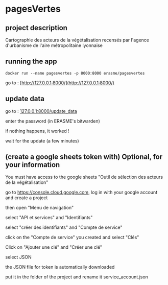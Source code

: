 
# pagesVertes

## project description

Cartographie des acteurs de la végétalisation recensés par l'agence d'urbanisme de l'aire métropolitaine lyonnaise

## running the app

`docker run --name pagesvertes -p 8000:8000 erasme/pagesvertes`



go to : [http://127.0.0.1:8000/](http://127.0.0.1:8000/)

## update data

go to : [127.0.0.1:8000/update_data](http://127.0.0.1:8000/update_data)

enter the password (in ERASME's bitwarden)

if nothing happens, it worked !

wait for the update (a few minutes)


##  (create a google sheets token with) Optional, for your information
You must have access to the google sheets "Outil de sélection des acteurs de la végétalisation"

go to https://console.cloud.google.com, log in with your google account and create a project

then open "Menu de navigation"

select "API et services" and "Identifiants"

select "créer des identifiants" and "Compte de service"

click on the "Compte de service" you created and select "Clés"

Click on "Ajouter une clé" and "Créer une clé"

select JSON

the JSON file for token is automatically downloaded

put it in the folder of the project and rename it service_account.json
